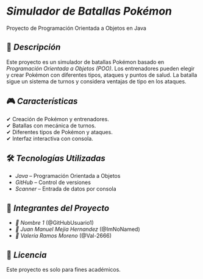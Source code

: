   
# *Simulador de Batallas Pokémon*  
Proyecto de Programación Orientada a Objetos en Java  

## 📌 *Descripción*  
Este proyecto es un simulador de batallas Pokémon basado en *Programación Orientada a Objetos (POO)*. Los entrenadores pueden elegir y crear Pokémon con diferentes tipos, ataques y puntos de salud. La batalla sigue un sistema de turnos y considera ventajas de tipo en los ataques.  

## 🎮 *Características*  
✔ Creación de Pokémon y entrenadores.  
✔ Batallas con mecánica de turnos.  
✔ Diferentes tipos de Pokémon y ataques.  
✔ Interfaz interactiva con consola.  

## 🛠 *Tecnologías Utilizadas*  
* *Java* – Programación Orientada a Objetos  
* *GitHub* – Control de versiones  
* *Scanner* – Entrada de datos por consola  

## 🤝 *Integrantes del Proyecto*  
* *📌 Nombre 1* (@GitHubUsuario1) 
* *📌 Juan Manuel Mejia Hernandez* (@ImNoNamed) 
* *📌 Valeria Ramos Moreno* (@Val-2666) 

## 📜 *Licencia*  
Este proyecto es solo para fines académicos.
